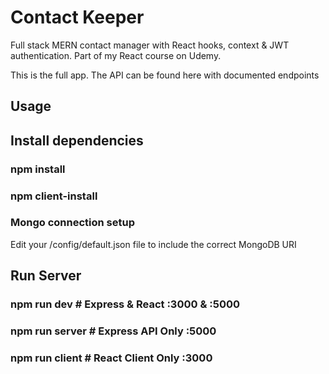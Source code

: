 # Contact Keeper
Full stack MERN contact manager with React hooks, context & JWT authentication. Part of my React course on Udemy.

This is the full app. The API can be found here with documented endpoints

## Usage
## Install dependencies

### npm install
### npm client-install
### Mongo connection setup
Edit your /config/default.json file to include the correct MongoDB URI

## Run Server
### npm run dev     # Express & React :3000 & :5000
### npm run server  # Express API Only :5000
### npm run client  # React Client Only :3000
